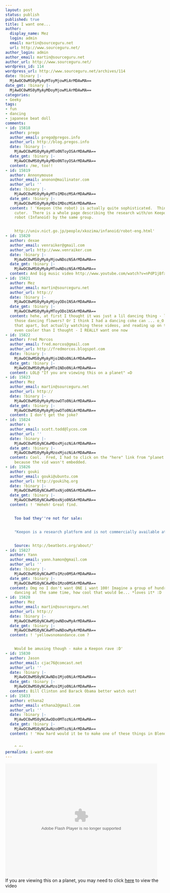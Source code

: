 ```yaml
---
layout: post
status: publish
published: true
title: I want one...
author:
  display_name: Mez
  login: admin
  email: martin@sourceguru.net
  url: http://www.sourceguru.net/
author_login: admin
author_email: martin@sourceguru.net
author_url: http://www.sourceguru.net/
wordpress_id: 114
wordpress_url: http://www.sourceguru.net/archives/114
date: !binary |-
  MjAwOC0wMS0yMyAyMToyMjowMiArMDAwMA==
date_gmt: !binary |-
  MjAwOC0wMS0yMyAyMDoyMjowMiArMDAwMA==
categories:
- Geeky
tags:
- fun
- dancing
- japanese beat doll
comments:
- id: 15818
  author: prego
  author_email: prego@pregos.info
  author_url: http://blog.pregos.info
  date: !binary |-
    MjAwOC0wMS0yMyAyMTo0NToyOSArMDAwMA==
  date_gmt: !binary |-
    MjAwOC0wMS0yMyAyMDo0NToyOSArMDAwMA==
  content: /me, too!!
- id: 15819
  author: Annonymouse
  author_email: anonon@mailinator.com
  author_url: ''
  date: !binary |-
    MjAwOC0wMS0yMyAyMTo1MDozMSArMDAwMA==
  date_gmt: !binary |-
    MjAwOC0wMS0yMyAyMDo1MDozMSArMDAwMA==
  content: ! 'Keepon (the robot) is actually quite sophisticated.  Think Kismet, but
    cuter.  There is a whole page describing the research with/on Keepon and another
    robot (Infanoid) by the same group.


    http://univ.nict.go.jp/people/xkozima/infanoid/robot-eng.html'
- id: 15820
  author: dexae
  author_email: venraiker@gmail.com
  author_url: http://www.venraiker.com
  date: !binary |-
    MjAwOC0wMS0yMyAyMjowNDozNSArMDAwMA==
  date_gmt: !binary |-
    MjAwOC0wMS0yMyAyMTowNDozNSArMDAwMA==
  content: And big music video http://www.youtube.com/watch?v=nPdP1jBfxzo
- id: 15821
  author: Mez
  author_email: martin@sourceguru.net
  author_url: http://
  date: !binary |-
    MjAwOC0wMS0yMyAyMjoyODo1NSArMDAwMA==
  date_gmt: !binary |-
    MjAwOC0wMS0yMyAyMToyODo1NSArMDAwMA==
  content: hehe, at first I thought it was just a lil dancing thing - like-  remember
    those dancing flowers? Or I think I had a dancing coke can ... o_O had fun taking
    that apart, but actually watching these videos, and reading up on the thing, it's
    even cooler than I thought - I REALLY want one now
- id: 15822
  author: Fred Morcos
  author_email: fred.morcos@gmail.com
  author_url: http://fredmorcos.blogspot.com
  date: !binary |-
    MjAwOC0wMS0yMyAyMjo1NDo0NiArMDAwMA==
  date_gmt: !binary |-
    MjAwOC0wMS0yMyAyMTo1NDo0NiArMDAwMA==
  content: LOL@ "If you are viewing this on a planet" =D
- id: 15823
  author: Mez
  author_email: martin@sourceguru.net
  author_url: http://
  date: !binary |-
    MjAwOC0wMS0yMyAyMzowOTo0NiArMDAwMA==
  date_gmt: !binary |-
    MjAwOC0wMS0yMyAyMjowOTo0NiArMDAwMA==
  content: I don't get the joke?
- id: 15824
  author: s
  author_email: scott.todd@lycos.com
  author_url: ''
  date: !binary |-
    MjAwOC0wMS0yNCAwMDoxMjozNiArMDAwMA==
  date_gmt: !binary |-
    MjAwOC0wMS0yMyAyMzoxMjozNiArMDAwMA==
  content: Cool.  Fred, I had to click on the "here" link from "planet.ubuntu.com"
    because the vid wasn't embedded.
- id: 15826
  author: gouki
  author_email: gouki@ubuntu.com
  author_url: http://goukihq.org
  date: !binary |-
    MjAwOC0wMS0yNCAwMToxNjo0NSArMDAwMA==
  date_gmt: !binary |-
    MjAwOC0wMS0yNCAwMDoxNjo0NSArMDAwMA==
  content: ! 'Heheh! Great find.


    Too bad they''re not for sale:


    "Keepon is a research platform and is not commercially available at this time."


    Source: http://beatbots.org/about/'
- id: 15827
  author: Yann
  author_email: yann.hamon@gmail.com
  author_url: ''
  date: !binary |-
    MjAwOC0wMS0yNCAwMTo1Mzo0MSArMDAwMA==
  date_gmt: !binary |-
    MjAwOC0wMS0yNCAwMDo1Mzo0MSArMDAwMA==
  content: Omg no I don't want ONE i want 100! Imagine a group of hundred of these
    dancing at the same time, how cool that would be... *loves it* :D
- id: 15828
  author: Mez
  author_email: martin@sourceguru.net
  author_url: http://
  date: !binary |-
    MjAwOC0wMS0yNCAwMjowNDowMyArMDAwMA==
  date_gmt: !binary |-
    MjAwOC0wMS0yNCAwMTowNDowMyArMDAwMA==
  content: ! 'yellowsnomandance.com ?


    Would be amusing though - make a Keepon rave :D'
- id: 15830
  author: Jason
  author_email: cjac76@comcast.net
  author_url: ''
  date: !binary |-
    MjAwOC0wMS0yNCAwNDo1Mjo0NiArMDAwMA==
  date_gmt: !binary |-
    MjAwOC0wMS0yNCAwMzo1Mjo0NiArMDAwMA==
  content: Bill Clinton and Barack Obama better watch out!
- id: 15833
  author: ethana2
  author_email: ethana2@gmail.com
  author_url: ''
  date: !binary |-
    MjAwOC0wMS0yNCAwODo0MTozNiArMDAwMA==
  date_gmt: !binary |-
    MjAwOC0wMS0yNCAwNzo0MTozNiArMDAwMA==
  content: ! 'How hard would it be to make one of these things in Blender?


    ^_^'
permalink: i-want-one
---
```

<p><object type="application/x-shockwave-flash" data="http://www.collegehumor.com/moogaloop/moogaloop.swf?clip_id=1752868&fullscreen=1" width="480" height="360" ><param name="allowfullscreen" value="true" /><param name="movie" quality="best" value="http://www.collegehumor.com/moogaloop/moogaloop.swf?clip_id=1752868&fullscreen=1" /></object><br />
If you are viewing this on  a planet, you may need to click <a href="http://www.sourceguru.net/archives/114">here</a> to view  the video</p>
